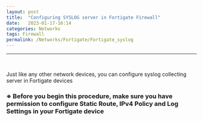 ```yaml
---
layout: post
title:  "Configuring SYSLOG server in Fortigate Firewall"
date:   2023-01-17-16:14
categories: Networks
tags: Firewall
permalink: /Networks/Fortigate/Fortigate_syslog
---
```


---
<br>

 Just like any other network devices, you can configure syslog collecting server in Fortigate devices

### ※ Before you begin this procedure, make sure you have permission to configure Static Route, IPv4 Policy and Log Settings in your Fortigate device

<br>

